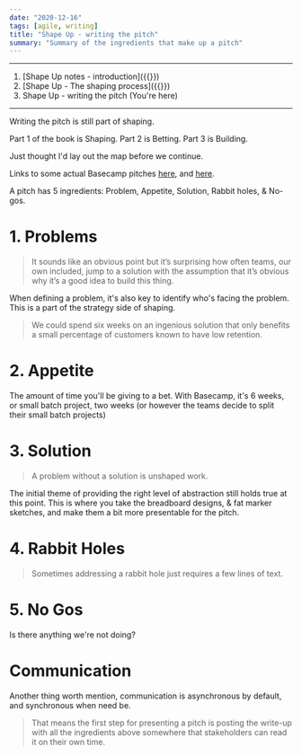 ```yaml
---
date: "2020-12-16"
tags: [agile, writing]
title: "Shape Up - writing the pitch"
summary: "Summary of the ingredients that make up a pitch"
---
```

---

1. [Shape Up notes - introduction]({{<ref shape-up-notes-introduction>}})
2. [Shape Up - The shaping process]({{<ref shape-up-notes-shaping>}})
3. Shape Up - writing the pitch (You're here)

---

Writing the pitch is still part of shaping.

Part 1 of the book is Shaping.
Part 2 is Betting.
Part 3 is Building.

Just thought I'd lay out the map before we continue.

Links to some actual Basecamp pitches [here](https://public.3.basecamp.com/p/NnuPFtsAEr7ZwixxmCjs7MwU), and [here](https://public.3.basecamp.com/p/5PbZ9Srki4NW6MUnFcbKPCh7).

A pitch has 5 ingredients: Problem, Appetite, Solution, Rabbit holes, & No-gos.

# 1. Problems

> It sounds like an obvious point but it’s surprising how often teams, our own included, jump to a solution with the assumption that it’s obvious why it’s a good idea to build this thing.

When defining a problem, it's also key to identify who's facing the problem. This is a part of the strategy side of shaping.

> We could spend six weeks on an ingenious solution that only benefits a small percentage of customers known to have low retention.

# 2. Appetite
The amount of time you'll be giving to a bet. With Basecamp, it's 6 weeks, or small batch project, two weeks (or however the teams decide to split their small batch projects)

# 3. Solution
> A problem without a solution is unshaped work.

The initial theme of providing the right level of abstraction still holds true at this point. This is where you take the breadboard designs, & fat marker sketches, and make them a bit more presentable for the pitch.

# 4. Rabbit Holes
> Sometimes addressing a rabbit hole just requires a few lines of text.

# 5. No Gos
Is there anything we're not doing?


# Communication
Another thing worth mention, communication is asynchronous by default, and synchronous when need be.

> That means the first step for presenting a pitch is posting the write-up with all the ingredients above somewhere that stakeholders can read it on their own time.